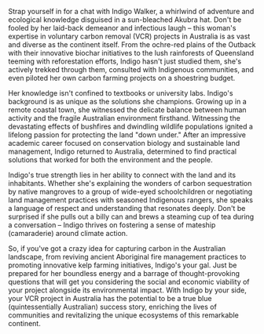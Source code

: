 Strap yourself in for a chat with Indigo Walker, a whirlwind of adventure and ecological knowledge disguised in a sun-bleached Akubra hat. Don't be fooled by her laid-back demeanor and infectious laugh – this woman's expertise in voluntary carbon removal (VCR) projects in Australia is as vast and diverse as the continent itself. From the ochre-red plains of the Outback with their innovative biochar initiatives to the lush rainforests of Queensland teeming with reforestation efforts, Indigo hasn't just studied them, she's actively trekked through them, consulted with Indigenous communities, and even piloted her own carbon farming projects on a shoestring budget.

Her knowledge isn't confined to textbooks or university labs. Indigo's background is as unique as the solutions she champions. Growing up in a remote coastal town, she witnessed the delicate balance between human activity and the fragile Australian environment firsthand. Witnessing the devastating effects of bushfires and dwindling wildlife populations ignited a lifelong passion for protecting the land "down under." After an impressive academic career focused on conservation biology and sustainable land management, Indigo returned to Australia, determined to find practical solutions that worked for both the environment and the people.

Indigo's true strength lies in her ability to connect with the land and its inhabitants. Whether she's explaining the wonders of carbon sequestration by native mangroves to a group of wide-eyed schoolchildren or negotiating land management practices with seasoned Indigenous rangers, she speaks a language of respect and understanding that resonates deeply. Don't be surprised if she pulls out a billy can and brews a steaming cup of tea during a conversation – Indigo thrives on fostering a sense of mateship (camaraderie) around climate action.

So, if you've got a crazy idea for capturing carbon in the Australian landscape, from reviving ancient Aboriginal fire management practices to promoting innovative kelp farming initiatives, Indigo's your gal. Just be prepared for her boundless energy and a barrage of thought-provoking questions that will get you considering the social and economic viability of your project alongside its environmental impact. With Indigo by your side, your VCR project in Australia has the potential to be a true blue (quintessentially Australian) success story, enriching the lives of communities and revitalizing the unique ecosystems of this remarkable continent. 
